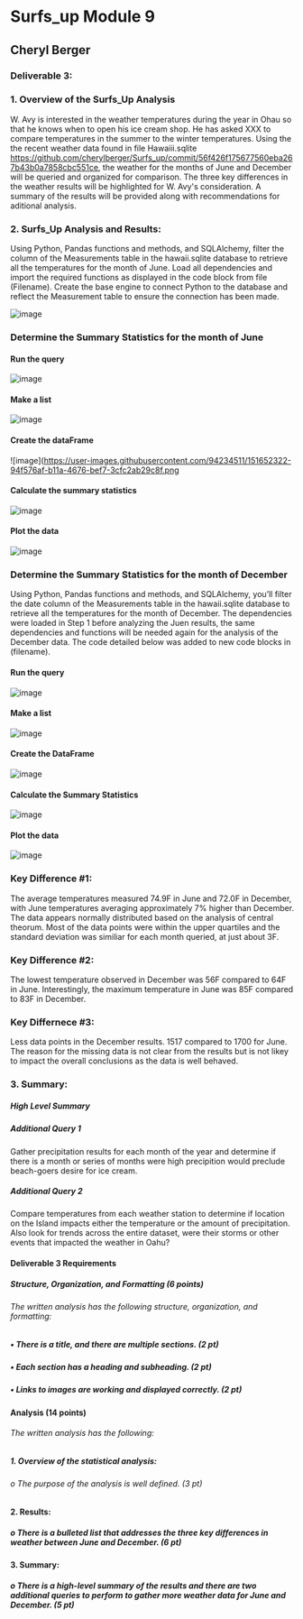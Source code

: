 # Surfs_up      Module 9

## Cheryl Berger

### Deliverable 3: 

### 1.	Overview of the Surfs_Up Analysis
W. Avy is interested in the weather temperatures during the year in Ohau so that he knows when to open his ice cream shop.  He has asked XXX to compare temperatures in the summer to the winter temperatures.  Using the the recent weather data found in file Hawaiii.sqlite https://github.com/cherylberger/Surfs_up/commit/56f426f175677560eba267b43b0a7858cbc551ce, the weather for the months of June and December will be queried and organized for comparison.  The three key differences in the weather results will be highlighted for W. Avy's consideration.  A summary of the results will be provided along with recommendations for aditional analysis. 

### 2.	Surfs_Up Analysis and Results: 

Using Python, Pandas functions and methods, and SQLAlchemy, filter the column of the Measurements table in the hawaii.sqlite database to retrieve all the temperatures for the month of June. Load all dependencies and import the required functions as displayed in the code block from file (Filename). Create the base engine to connect Python to the database and reflect the Measurement table to ensure the connection has been made. 

![image](https://user-images.githubusercontent.com/94234511/151652230-b1577202-8252-457b-a806-072910b02c20.png)

### Determine the Summary Statistics for the month of June

#### Run the query
![image](https://user-images.githubusercontent.com/94234511/151652256-41935932-67c9-458a-bf64-c474fe491d08.png)

#### Make a list
![image](https://user-images.githubusercontent.com/94234511/151652299-e988d0ea-1b1d-4dbb-8432-4d4a59a45d14.png)

#### Create the dataFrame
![image](https://user-images.githubusercontent.com/94234511/151652322-94f576af-b11a-4676-bef7-3cfc2ab29c8f.png

#### Calculate the summary statistics
![image](https://user-images.githubusercontent.com/94234511/151652333-23eb4565-6cf0-453f-8c5b-5bbb1a45c705.png)

#### Plot the data
![image](https://user-images.githubusercontent.com/94234511/151652344-a9ce6448-a123-4b5e-b47b-3a0f513b23f0.png)


### Determine the Summary Statistics for the month of December

Using Python, Pandas functions and methods, and SQLAlchemy, you’ll filter the date column of the Measurements table in the hawaii.sqlite database to retrieve all the temperatures for the month of December. The dependencies were loaded in Step 1 before analyzing the Juen results, the same dependencies and functions will be needed again for the analysis of the December data.  The code detailed below was added to new code blocks in (filename).

#### Run the query
![image](https://user-images.githubusercontent.com/94234511/151652520-f5bfac51-0f3a-415c-b444-e3e613138f1c.png)

#### Make a list
![image](https://user-images.githubusercontent.com/94234511/151652534-a59b8813-39ac-49de-be4c-f7b8f075d910.png)

#### Create the DataFrame
![image](https://user-images.githubusercontent.com/94234511/151652547-4736bc2d-3f5b-461b-8c7d-33250efbc9af.png)

#### Calculate the Summary Statistics
![image](https://user-images.githubusercontent.com/94234511/151652569-b8300c0c-3e98-41fd-a8c9-0f0da55571cd.png)

#### Plot the data
![image](https://user-images.githubusercontent.com/94234511/151652583-e58972dd-f7fb-4dd4-9433-85fbe28161ff.png)

### Key Difference #1:  

The average temperatures measured 74.9F in June and 72.0F in December, with June temperatures averaging approximately 7% higher than December. The data appears normally distributed based on the analysis of central theorum.  Most of the data points were within the upper quartiles and the standard deviation was similiar for each month queried, at just about 3F.   


### Key Difference #2:  
The lowest temperature observed in December was 56F compared to 64F in June. Interestingly, the maximum temperature in June was 85F compared to 83F in December.  


### Key Differnece #3:  
Less data points in the December results. 1517 compared to 1700 for June. The reason for the missing data is not clear from the results but is not likey to impact the overall conclusions as the data is well behaved.    


### 3.	Summary: 

##### High Level Summary

##### Additional Query 1  
Gather precipitation results for each month of the year and determine if there is a month or series of months were high precipition would preclude beach-goers desire for ice cream.  

##### Additional Query 2  
Compare temperatures from each weather station to determine if location on the Island impacts either the temperature or the amount of precipitation.
Also look for trends across the entire dataset, were their storms or other events that impacted the weather in Oahu? 


#### Deliverable 3 Requirements

##### Structure, Organization, and Formatting (6 points)

###### The written analysis has the following structure, organization, and formatting:
##### •	There is a title, and there are multiple sections. (2 pt)
##### •	Each section has a heading and subheading. (2 pt)
##### •	Links to images are working and displayed correctly. (2 pt)

#### Analysis (14 points)
###### The written analysis has the following:

##### 1.	Overview of the statistical analysis:
###### o	The purpose of the analysis is well defined. (3 pt)

#### 2.	Results:
##### o	There is a bulleted list that addresses the three key differences in weather between June and December. (6 pt)

#### 3.	Summary:
##### o	There is a high-level summary of the results and there are two additional queries to perform to gather more weather data for June and December. (5 pt)

